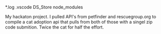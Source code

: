 *.log
.vscode
DS_Store
node_modules

My hackaton project. I pulled API's from petfinder and rescuegroup.org to compile a cat adoption api that pulls from both of those with a singel zip code submition. Twice the cat for half the effort.